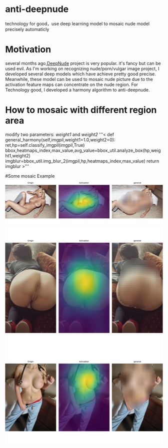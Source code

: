# anti-deepnude
technology for good，use deep learning model to mosaic nude model precisely automaticly

# Motivation
  several months ago,[DeepNude](https://github.com/stacklikemind/deepnude_official) project is very popular. it's fancy but can be used evil.
  As I'm working on recognizing nude/porn/vulgar image project, I developed several deep models which have achieve pretty good precise. Meanwhile, these model can be used to mosaic nude picture due to the activation feature maps can concentrate on the nude region. For Technology good, I developed a harmony algorithm to anti-deepnude.
 
# How to mosaic with different region area
   modify two parameters: *weight1* and  *weight2*
  '''<
  def general_harmony(self,imgpil,weight1=1.0,weight2=0):
		ret,hp=self.classify_imgpil(imgpil,True)
		bbox,heatmaps_index,max_value,avg_value=bbox_util.analyze_box(hp,weight1,weight2)
		imgblur=bbox_util.img_blur_2(imgpil,hp,heatmaps_index,max_value)
		return imgblur
    >'''
 
#Some mosaic Example
![example1](https://github.com/1093842024/anti-deepnude/blob/master/results/0_anti_deepnude.jpg)
![example2](https://github.com/1093842024/anti-deepnude/blob/master/results/1_anti_deepnude.jpg)
![example3](https://github.com/1093842024/anti-deepnude/blob/master/results/2_anti_deepnude.jpg)
